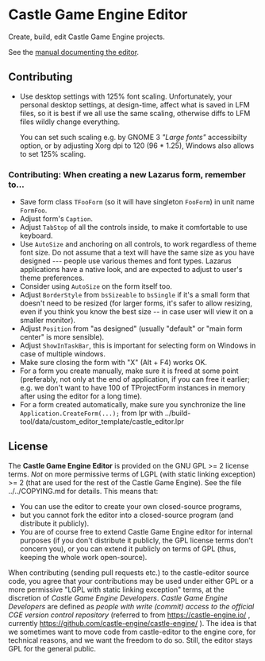 # Castle Game Engine Editor

Create, build, edit Castle Game Engine projects.

See the [manual documenting the editor](https://castle-engine.io/manual_editor.php).

## Contributing

- Use desktop settings with 125% font scaling. Unfortunately, your personal desktop settings, at design-time, affect what is saved in LFM files, so it is best if we all use the same scaling, otherwise diffs to LFM files wildly change everything.

    You can set such scaling e.g. by GNOME 3 _"Large fonts"_ accessibilty option, or by adjusting Xorg dpi to 120 (96 * 1.25), Windows also allows to set 125% scaling.

### Contributing: When creating a new Lazarus form, remember to...

- Save form class `TFooForm` (so it will have singleton `FooForm`) in unit name `FormFoo`.
- Adjust form's `Caption`.
- Adjust `TabStop` of all the controls inside, to make it comfortable to use keyboard.
- Use `AutoSize` and anchoring on all controls, to work regardless of theme font size. Do not assume that a text will have the same size as you have designed --- people use various themes and font types. Lazarus applications have a native look, and are expected to adjust to user's theme preferences.
- Consider using `AutoSize` on the form itself too.
- Adjust `BorderStyle` from `bsSizeable` to `bsSingle` if it's a small form that doesn't need to be resized (for larger forms, it's safer to allow resizing, even if you think you know the best size -- in case user will view it on a smaller monitor).
- Adjust `Position` from "as designed" (usually "default" or "main form center" is more sensible).
- Adjust `ShowInTaskBar`, this is important for selecting form on Windows in case of multiple windows.
- Make sure closing the form with "X" (Alt + F4) works OK.
- For a form you create manually, make sure it is freed at some point (preferably, not only at the end of application, if you can free it earlier; e.g. we don't want to have 100 of TProjectForm instances in memory after using the editor for a long time).
- For a form created automatically, make sure you synchronize the line `Application.CreateForm(...);` from lpr with ../build-tool/data/custom_editor_template/castle_editor.lpr

## License

The **Castle Game Engine Editor** is provided on the GNU GPL >= 2 license terms.
*Not* on more permissive terms of LGPL (with static linking exception) >= 2
(that are used for the rest of the Castle Game Engine).
See the file ../../COPYING.md for details.
This means that:

- You can use the editor to create your own closed-source programs,
- but you cannot fork the editor into a closed-source program (and distribute it publicly).
- You are of course free to extend Castle Game Engine editor for internal purposes (if you don't distribute it publicly, the GPL license terms don't concern you), or you can extend it publicly on terms of GPL (thus, keeping the whole work open-source).

When contributing (sending pull requests etc.) to the castle-editor source code,
you agree that your contributions may be used under either GPL
or a more permissive "LGPL with static linking exception" terms,
at the discretion of _Castle Game Engine Developers_.
_Castle Game Engine Developers_ are defined as _people with write (commit) access
to the official CGE version control repository_
(referred to from https://castle-engine.io/ , currently
https://github.com/castle-engine/castle-engine/ ).
The idea is that we sometimes want to move code from castle-editor to
the engine core, for technical reasons, and we want the freedom to do so.
Still, the editor stays GPL for the general public.
